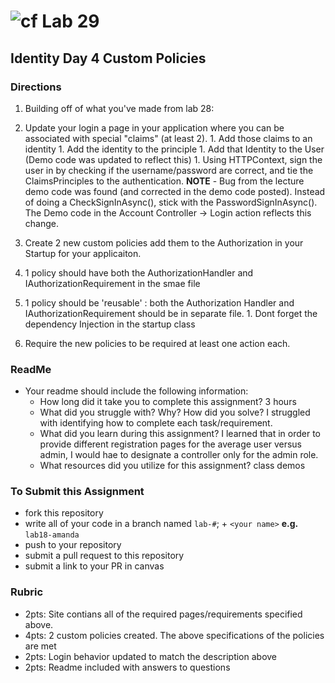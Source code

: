 # ![cf](http://i.imgur.com/7v5ASc8.png) Lab 29
## Identity Day 4 Custom Policies


### Directions
1. Building off of what you've made from lab 28:
  1.  Update your login a page in your application where you can be associated with special "claims" (at least 2).
    1. Add those claims to an identity
    1. Add the identity to the principle
    1. Add that Identity to the User (Demo code was updated to reflect this)
    1. Using HTTPContext, sign the user in by checking if the username/password are correct, and tie the ClaimsPrinciples to the authentication. 
    **NOTE** - Bug from the lecture demo code was found (and corrected in the demo code posted). Instead of doing a CheckSignInAsync(), stick with the PasswordSignInAsync(). The Demo code in the Account Controller -> Login action reflects this change.
 
1. Create 2 new custom policies add them to the Authorization in your Startup for your applicaiton. 
  1. 1 policy should have both the AuthorizationHandler and IAuthorizationRequirement in the smae file
  1. 1 policy should be 'reusable' : both the Authorization Handler and IAuthorizationRequirement should be in separate file.
    1. Dont forget the dependency Injection in the startup class

1. Require the new policies to be required at least one action each. 

### ReadMe
- Your readme should include the following information:
	- How long did it take you to complete this assignment? 3  hours
	- What did you struggle with? Why? How did you solve? I struggled with identifying how to complete each task/requirement.
	- What did you learn during this assignment? I learned that in order to provide different registration pages for the average user versus admin, I would hae to designate a controller only for the admin role.
    - What resources did you utilize for this assignment? class demos
    

### To Submit this Assignment
- fork this repository
- write all of your code in a branch named `lab-#`; + `<your name>` **e.g.** `lab18-amanda`
- push to your repository
- submit a pull request to this repository
- submit a link to your PR in canvas


### Rubric
- 2pts: Site contians all of the required pages/requirements specified above.
- 4pts: 2 custom policies created. The above specifications of the policies are met
- 2pts: Login behavior updated to match the description above
- 2pts: Readme included with answers to questions

